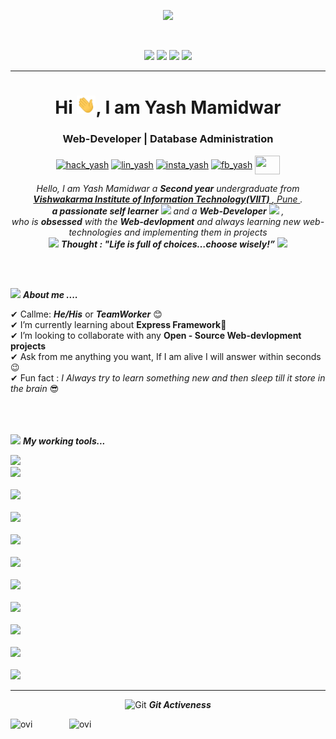 <p align="center">
  <img src="https://image.shutterstock.com/image-photo/business-technology-internet-network-concept-260nw-559460119.jpg" height="200"/>
</p>
<br>

 <p align="center">
<img src="https://img.shields.io/badge/Age-20-blue" />
  <img src="https://img.shields.io/badge/Focus-Web%20Devlopment-brightgreen" />
  <img src="https://img.shields.io/badge/Lives-India-success" />
  <img src="https://img.shields.io/badge/Languages-English%20%26%20Hindi-brightgreen" />
</p>
<hr>
<h1 align="center">Hi <img src="https://raw.githubusercontent.com/ABSphreak/ABSphreak/master/gifs/Hi.gif" width="30px">, I am Yash Mamidwar </h1>
<h3 align="center"> Web-Developer | Database Administration </h3>
<p align="center">
<a href="https://www.hackerrank.com/yashmamidwar8115" target="blank"><img align="center" src="https://cdn.worldvectorlogo.com/logos/hackerrank.svg" alt="hack_yash" height="30" width="40" /></a>
<a href="https://www.linkedin.com/in/yash-mamidwar-b29553195/" target="blank"><img align="center" src="https://image.flaticon.com/icons/png/128/174/174857.png" alt="lin_yash" height="30" width="40" /></a>  
<a href="https://www.instagram.com/yashmamidwar_29/" target="blank"><img align="center" src="https://image.flaticon.com/icons/png/128/174/174855.png" alt="insta_yash" height="30" width="40" /></a>
<a href="https://www.facebook.com/yash.mamidwar.98/" target="blank"><img align="center" src="https://www.svgrepo.com/show/299425/facebook.svg" alt="fb_yash" height="30" width="40" /></a>
 <a href = "mailto: yashmamidwar8115@gmail.com"><img align="center" src="https://seeklogo.com/images/G/gmail-new-2020-logo-32DBE11BB4-seeklogo.com.png" height="30" width="40" /></a>
</p>
</p>



<p align="center">
  <em>
    Hello, I am Yash Mamidwar a <b>Second year</b> undergraduate from <a href="https://www.viit.ac.in/"> <b>Vishwakarma Institute of Information Technology(VIIT) </b>, Pune </a>. <br>
    <b>a passionate self learner</b> <img src="https://github.com/TheDudeThatCode/TheDudeThatCode/blob/master/Assets/Developer.gif" width="30px"> and a <b>Web-Developer</b>&nbsp;<img src="https://github.com/TheDudeThatCode/TheDudeThatCode/blob/master/Assets/Designer.gif" width="36px">&nbsp,<br>who is <b>obsessed</b>
    with the <b>Web-devlopment</b> and always learning new web-technologies and implementing them in projects 
  </em> 
  <br>
  <img src="https://media.giphy.com/media/gH3LO09IOiZIqePwv9/giphy.gif" width="50" /> <b><i align="center">Thought : "Life is full of choices…choose wisely!”</i></b> <img src="https://media.giphy.com/media/qjqUcgIyRjsl2/giphy.gif" width="50" />
</p>
<br><br>

<img src="https://media.giphy.com/media/iY8CRBdQXODJSCERIr/giphy.gif" width="30px">&nbsp;***About me ....***

✔ Callme: ***He/His*** or ***TeamWorker*** 😊 <br>
✔ I’m currently learning about **Express Framework**🥰<br>
✔ I’m looking to collaborate with any **Open - Source Web-devlopment projects**<br>
✔ Ask from me anything you want, If I am alive I will answer within seconds 😉<br>
✔ Fun fact : *I Always try to learn something new and then sleep till it store in the brain* 😎<br><br><br><br>
 

<img src="https://media.giphy.com/media/iY8CRBdQXODJSCERIr/giphy.gif" width="30px">&nbsp;***My working tools...***
<p align="left">
  
  <code><img height="50" src="https://github.com/uannabi/-/blob/master/resource/git.svg"></code>
  <code> <img height="50" src="https://github.com/uannabi/-/blob/master/resource/python-icon.svg"> </code>
  <code> <img height="50" src="https://www.vectorlogo.zone/logos/java/java-ar21.svg"> </code>
  <code> <img height="50" src="https://www.vectorlogo.zone/logos/w3_html5/w3_html5-ar21.svg"> </code>
  <code> <img height="50" src="https://www.vectorlogo.zone/logos/mysql/mysql-ar21.svg"> </code>
  <code> <img height="50" src="https://www.vectorlogo.zone/logos/sqlite/sqlite-ar21.svg"> </code>
  <code> <img height="50" src="https://www.vectorlogo.zone/logos/pocoo_flask/pocoo_flask-ar21.svg"> </code>
  <code> <img height="50" src="https://www.vectorlogo.zone/logos/javascript/javascript-ar21.svg"> </code>
  <code> <img height="50" src="https://www.vectorlogo.zone/logos/netlifyapp_watercss/netlifyapp_watercss-ar21.svg"> </code>
  <code> <img height="50" src="https://www.vectorlogo.zone/logos/apache_cassandra/apache_cassandra-ar21.svg"> </code>
  <code> <img height="50" src="https://www.vectorlogo.zone/logos/mongodb/mongodb-ar21.svg"> </code>
  <hr>
  <p align="center">
 <img src="https://media.giphy.com/media/W5eoZHPpUx9sapR0eu/giphy.gif" width="30px" alt="Git"/>&nbsp;<i><b>Git Activeness</b></i></p>
 
<p><img align="left" src="https://github-readme-stats.vercel.app/api/top-langs?username=YASHMAMIDWAR&show_icons=true&locale=en&layout=compact&theme=chartreuse-dark" alt="ovi" /></p>
<p>&nbsp;<img align="right" src="https://github-readme-stats.vercel.app/api?username=YASHMAMIDWAR&show_icons=true&locale=en&theme=chartreuse-dark" alt="ovi" width="410" /></p>








